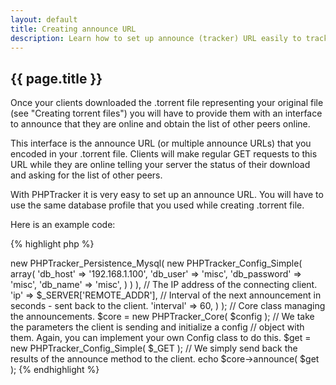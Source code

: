 ```yaml
---
layout: default
title: Creating announce URL
description: Learn how to set up announce (tracker) URL easily to track your peer announcements and send them peer lists. Code examples, description.
---
```

## {{ page.title }} ##

Once your clients downloaded the .torrent file representing your original file (see "Creating torrent files") you will have to provide them with an interface to announce that they are online and obtain the list of other peers online.  
  
This interface is the announce URL (or multiple announce URLs) that you encoded in your .torrent file. Clients will make regular GET requests to this URL while they are online telling your server the status of their download and asking for the list of other peers.  
  
With PHPTracker it is very easy to set up an announce URL. You will have to use the same database profile that you used while creating .torrent file.  
  
Here is an example code:

{% highlight php %}
<?php
// ---------------------------------------
// This is how to set up an announce URL.
// ---------------------------------------

// Registering autoloader, essential to use the library.
require( dirname(__FILE__).'/lib/PHPTracker/Autoloader.php' );
PHPTracker_Autoloader::register();

// Creating a simple config object. You can replace this with your object
// implementing PHPTracker_Config_Interface.
$config = new PHPTracker_Config_Simple( array(
	// Persistense object implementing PHPTracker_Persistence_Interface.
	// We use MySQL here. The object is initialized with its own config.
	'persistence' => new PHPTracker_Persistence_Mysql(
		new PHPTracker_Config_Simple( array(
			'db_host'       => '192.168.1.100',
			'db_user'       => 'misc',
			'db_password'   => 'misc',
			'db_name'       => 'misc',
		) )
	),
	// The IP address of the connecting client.
	'ip'        => $_SERVER['REMOTE_ADDR'],
	// Interval of the next announcement in seconds - sent back to the client.
	'interval'  => 60,
) );

// Core class managing the announcements.
$core = new PHPTracker_Core( $config );

// We take the parameters the client is sending and initialize a config
// object with them. Again, you can implement your own Config class to do this.
$get = new PHPTracker_Config_Simple( $_GET );

// We simply send back the results of the announce method to the client.
echo $core->announce( $get );
{% endhighlight %}